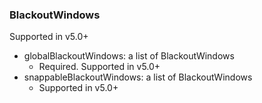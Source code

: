 ### BlackoutWindows
Supported in v5.0+

- globalBlackoutWindows: a list of BlackoutWindows
  - Required. Supported in v5.0+
- snappableBlackoutWindows: a list of BlackoutWindows
  - Supported in v5.0+
